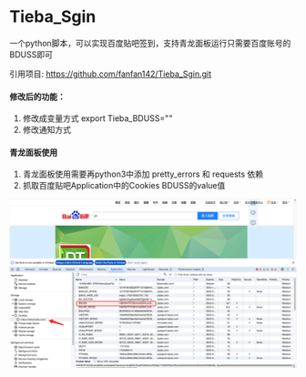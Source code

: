 # Tieba_Sgin

一个python脚本，可以实现百度贴吧签到，支持青龙面板运行只需要百度账号的BDUSS即可

引用项目: https://github.com/fanfan142/Tieba_Sgin.git


#### 修改后的功能：

1. 修改成变量方式
   export Tieba_BDUSS=""
2. 修改通知方式


#### 青龙面板使用

1. 青龙面板使用需要再python3中添加 pretty_errors 和 requests 依赖
2. 抓取百度贴吧Application中的Cookies BDUSS的value值

![image-20240302121449165](https://github.com/wq-h/pictures/blob/main/image-20240302121449165.png?raw=true)
